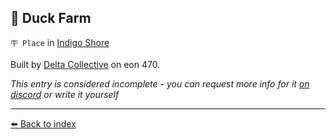 ## 🦆 Duck Farm

`🪧 Place` in [Indigo Shore](https://zeithalt.github.io/r/indigo_shore.html)

Built by [Delta Collective](https://zeithalt.github.io/r/delta_collective.html) on eon 470.

_This entry is considered incomplete - you can request more info for it [on discord](<https://discord.com/channels/562910943848169472/1173922660489633802>) or write it yourself_


----------
[⬅️ Back to index](/index.md#7e10_s)